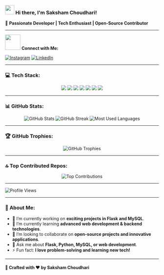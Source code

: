 ### <img src="https://media.giphy.com/media/hvRJCLFzcasrR4ia7z/giphy.gif" width="30px"> Hi there, I'm **Saksham Choudhari!**

🚀 **Passionate Developer | Tech Enthusiast | Open-Source Contributor**

---

<img src="https://media.giphy.com/media/jTNG3RF6EwbkpD4LZx/giphy.gif" width="50px"> **Connect with Me:**

[![Instagram](https://img.shields.io/badge/Instagram-%23E4405F.svg?logo=Instagram&logoColor=white)](https://www.instagram.com/saksham.choudharii) 
[![LinkedIn](https://img.shields.io/badge/LinkedIn-%230077B5.svg?logo=linkedin&logoColor=white)](https://www.linkedin.com/in/saksham-choudhari-713196265)

---

### 💻 **Tech Stack:**
<div align="center">
    <img src="https://img.shields.io/badge/html5-%23E34F26.svg?style=flat-square&logo=html5&logoColor=white" />
    <img src="https://img.shields.io/badge/python-3670A0?style=flat-square&logo=python&logoColor=ffdd54" />
    <img src="https://img.shields.io/badge/bootstrap-%238511FA.svg?style=flat-square&logo=bootstrap&logoColor=white" />
    <img src="https://img.shields.io/badge/flask-%23000.svg?style=flat-square&logo=flask&logoColor=white" />
    <img src="https://img.shields.io/badge/mysql-4479A1.svg?style=flat-square&logo=mysql&logoColor=white" />
    <img src="https://img.shields.io/badge/github-%23121011.svg?style=flat-square&logo=github&logoColor=white" />
    <img src="https://img.shields.io/badge/git-%23F05033.svg?style=flat-square&logo=git&logoColor=white" />
</div>

---

### 📊 **GitHub Stats:**
<div align="center">
    <img src="https://github-readme-stats.vercel.app/api?username=Sakshax&theme=codeSTACKr&hide_border=true&include_all_commits=true&count_private=true" alt="GitHub Stats" />
    <img src="https://streak-stats.demolab.com/?user=Sakshax&theme=codeSTACKr&hide_border=true" alt="GitHub Streak" />
    <img src="https://github-readme-stats.vercel.app/api/top-langs/?username=Sakshax&theme=codeSTACKr&hide_border=true&include_all_commits=true&count_private=true&layout=compact" alt="Most Used Languages" />
</div>

---

### 🏆 **GitHub Trophies:**
<div align="center">
    <img src="https://github-profile-trophy.vercel.app/?username=Sakshax&theme=codeSTACKr&no-frame=true&no-bg=false&margin-w=4" alt="GitHub Trophies" />
</div>

---

### 🔝 **Top Contributed Repos:**
<div align="center">
    <img src="https://github-contributor-stats.vercel.app/api?username=Sakshax&limit=5&theme=codeSTACKr&combine_all_yearly_contributions=true" alt="Top Contributions" />
</div>

---

![Profile Views](https://komarev.com/ghpvc/?username=Sakshax&label=Profile%20Views&color=0e75b6&style=flat)

---

### 🚀 **About Me:**
- 🔭 I’m currently working on **exciting projects in Flask and MySQL**.
- 🌱 I’m currently learning **advanced web development & backend technologies**.
- 👯 I’m looking to collaborate on **open-source projects and innovative applications**.
- 💬 Ask me about **Flask, Python, MySQL, or web development**.
- ⚡ Fun fact: **I love problem-solving and learning new tech!**

---

#### 🎨 Crafted with ❤️ by **Saksham Choudhari**
